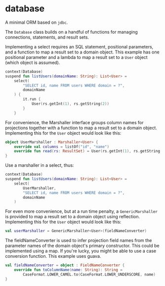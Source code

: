 # database

A minimal ORM based on `jdbc`.

The `Database` class builds on a handful of functions for managing connections, statements, and result sets.

Implementing a select requires an SQL statement, positional parameters, and a function to map a result set to a domain
object.
This example has one positional parameter and a lambda to map a result set to a `User` object (which object is assumed).

```kotlin
context(Database)
suspend fun listUsers(domainName: String): List<User> =
    select(
        "SELECT id, name FROM users WHERE domain = ?",
        domainName
    ) {
        it.run {
            User(rs.getInt(1), rs.getString(2))
        }
    }
```

For convenience, the Marshaller interface groups column names for projections together with a function to map a result
set to a domain object.
Implementing this for the `User` object would look like this:

```kotlin
object UserMarshaller : Marshaller<User> {
    override val columns = listOf("id", "name")
    override fun read(rs: ResultSet) = User(rs.getInt(1), rs.getString(2))
}
```

Use a marshaller in a select, thus:

```kotlin
context(Database)
suspend fun listUsers(domainName: String): List<User> =
    select(
        UserMarshaller,
        "SELECT id, name FROM users WHERE domain = ?",
        domainName
    )
```

For even more convenience, but at a run time penalty, a `GenericMarshaller` is provided to map a result set to a domain
object using reflection.
Implementing this for the `User` object would look like this:

```kotlin
val userMarshaller = GenericMarshaller<User>(fieldNameConverter)
```

The fieldNameConverter is used to infer projection field names from the parameter names of the domain object's primary
constructor.
This could be implemented using a map.
If you're lucky, you might be able to use a case conversion function.
This example uses guava.

```kotlin
val fieldNameConverter = object : FieldNameConverter {
    override fun toColumnName(name: String): String =
        CaseFormat.LOWER_CAMEL.to(CaseFormat.LOWER_UNDERSCORE, name)
}
``` 
